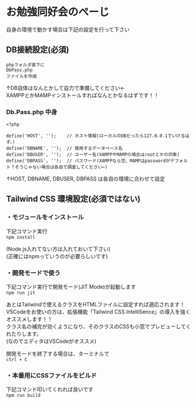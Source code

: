 # お勉強同好会のぺーじ

自身の環境で動かす場合は下記の設定を行って下さい

## DB接続設定(必須)

```text
phpフォルダ直下に
DbPass.php
ファイルを作成
```

↑DB自体はなんとかして自力で準備してください←  
XAMPPとかMAMPインストールすればなんとかなるはずです！！

### Db.Pass.php 中身

```text
<?php

define('HOST', '');    // ホスト情報(ローカルのDBだったら127.0.0.1でいけるはず。)
define('DBNAME', '');  // 使用するデータベース名
define('DBUSER', '');  // ユーザー名(XAMPPやMAMPの場合はrootとかの印象)
define('DBPASS', '');  // パスワード(XAMPPなら空、MAMPはpasswordがデフォルト？そうじゃない場合は各自で調査してください←)
```

↑HOST, DBNAME, DBUSER, DBPASS は各自の環境に合わせて設定

## Tailwind CSS 環境設定(必須ではない)

### ・モジュールをインストール

下記コマンド実行  
`npm install`

(Node.js入れてない方は入れておいて下さい)  
(正確にはnpmっていうのが必要らしいです)

### ・開発モードで使う

下記コマンド実行で開発モード(JIT Mode)が起動します  
`npm run jit`

あとはTailwindで使えるクラスをHTMLファイルに設定すれば適応されます！  
VSCodeをお使いの方は、拡張機能「Tailwind CSS IntelliSence」の導入を強くオススメします！！  
クラス名の補完が効くようになり、そのクラスのCSSも小窓でプレビューしてくれたりします。  
(なのでエディタはVSCodeがオススメ)

開発モードを終了する場合は、ターミナルで  
`ctrl + C`  

### ・本番用にCSSファイルをビルド

下記コマンド叩いてくれれば良いです  
`npm run build`
